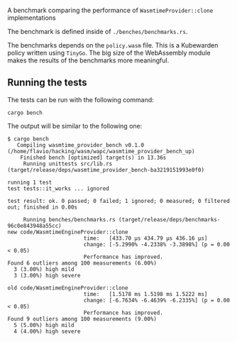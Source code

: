 A benchmark comparing the performance of `WasmtimeProvider::clone` implementations

The benchmark is defined inside of `./benches/benchmarks.rs`.

The benchmarks depends on the `policy.wasm` file. This is a Kubewarden policy written using
`TinyGo`. The big size of the WebAssembly module makes the results of the benchmarks
more meaningful.

## Running the tests

The tests can be run with the following command:

```console
cargo bench
```

The output will be similar to the following one:

```console
$ cargo bench
   Compiling wasmtime_provider_bench v0.1.0 (/home/flavio/hacking/wasm/wapc/wasmtime_provider_bench_up)
    Finished bench [optimized] target(s) in 13.36s
     Running unittests src/lib.rs (target/release/deps/wasmtime_provider_bench-ba3219151993e0f0)

running 1 test
test tests::it_works ... ignored

test result: ok. 0 passed; 0 failed; 1 ignored; 0 measured; 0 filtered out; finished in 0.00s

     Running benches/benchmarks.rs (target/release/deps/benchmarks-96c0e843948a55cc)
new code/WasmtimeEngineProvider::clone
                        time:   [433.70 µs 434.79 µs 436.16 µs]
                        change: [-5.2990% -4.2338% -3.3898%] (p = 0.00 < 0.05)
                        Performance has improved.
Found 6 outliers among 100 measurements (6.00%)
  3 (3.00%) high mild
  3 (3.00%) high severe

old code/WasmtimeEngineProvider::clone
                        time:   [1.5178 ms 1.5198 ms 1.5222 ms]
                        change: [-6.7634% -6.4639% -6.2335%] (p = 0.00 < 0.05)
                        Performance has improved.
Found 9 outliers among 100 measurements (9.00%)
  5 (5.00%) high mild
  4 (4.00%) high severe
```
